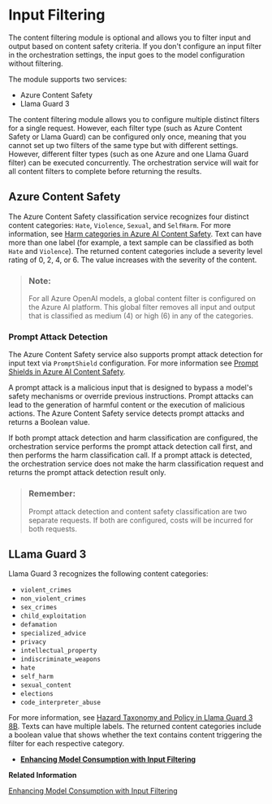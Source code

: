 <!-- loio44463822e86b45a59068dd3acf9aec99 -->

# Input Filtering

The content filtering module is optional and allows you to filter input and output based on content safety criteria. If you don't configure an input filter in the orchestration settings, the input goes to the model configuration without filtering.

The module supports two services:

-   Azure Content Safety
-   Llama Guard 3

The content filtering module allows you to configure multiple distinct filters for a single request. However, each filter type \(such as Azure Content Safety or Llama Guard\) can be configured only once, meaning that you cannot set up two filters of the same type but with different settings. However, different filter types \(such as one Azure and one Llama Guard filter\) can be executed concurrently. The orchestration service will wait for all content filters to complete before returning the results.



<a name="loio44463822e86b45a59068dd3acf9aec99__section_jqr_v5h_tdc"/>

## Azure Content Safety

The Azure Content Safety classification service recognizes four distinct content categories: `Hate`, `Violence`, `Sexual`, and `SelfHarm`. For more information, see [Harm categories in Azure AI Content Safety](https://learn.microsoft.com/en-us/azure/ai-services/content-safety/concepts/harm-categories?tabs=warning). Text can have more than one label \(for example, a text sample can be classified as both `Hate` and `Violence`\). The returned content categories include a severity level rating of 0, 2, 4, or 6. The value increases with the severity of the content.

> ### Note:  
> For all Azure OpenAI models, a global content filter is configured on the Azure AI platform. This global filter removes all input and output that is classified as medium \(4\) or high \(6\) in any of the categories.



### Prompt Attack Detection

The Azure Content Safety service also supports prompt attack detection for input text via `PromptShield` configuration. For more information see [Prompt Shields in Azure AI Content Safety](https://learn.microsoft.com/en-us/azure/ai-services/content-safety/concepts/jailbreak-detection).

A prompt attack is a malicious input that is designed to bypass a model's safety mechanisms or override previous instructions. Prompt attacks can lead to the generation of harmful content or the execution of malicious actions. The Azure Content Safety service detects prompt attacks and returns a Boolean value.

If both prompt attack detection and harm classification are configured, the orchestration service performs the prompt attack detection call first, and then performs the harm classification call. If a prompt attack is detected, the orchestration service does not make the harm classification request and returns the prompt attack detection result only.

> ### Remember:  
> Prompt attack detection and content safety classification are two separate requests. If both are configured, costs will be incurred for both requests.



<a name="loio44463822e86b45a59068dd3acf9aec99__section_fj1_2vh_tdc"/>

## LLama Guard 3

Llama Guard 3 recognizes the following content categories:

-   `violent_crimes`
-   `non_violent_crimes`
-   `sex_crimes`
-   `child_exploitation`
-   `defamation`
-   `specialized_advice`
-   `privacy`
-   `intellectual_property`
-   `indiscriminate_weapons`
-   `hate`
-   `self_harm`
-   `sexual_content`
-   `elections`
-   `code_interpreter_abuse`

For more information, see [Hazard Taxonomy and Policy in Llama Guard 3 8B](https://github.com/meta-llama/PurpleLlama/blob/main/Llama-Guard3/8B/MODEL_CARD.md#hazard-taxonomy-and-policy). Texts can have multiple labels. The returned content categories include a boolean value that shows whether the text contains content triggering the filter for each respective category.

-   **[Enhancing Model Consumption with Input Filtering](enhancing-model-consumption-with-input-filtering-04e7c5a.md "")**  


**Related Information**  


[Enhancing Model Consumption with Input Filtering](enhancing-model-consumption-with-input-filtering-04e7c5a.md "")

